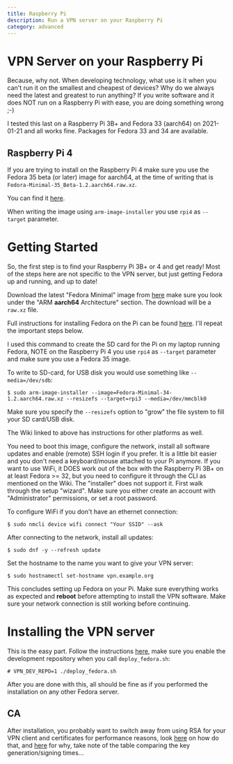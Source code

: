 ```yaml
---
title: Raspberry Pi
description: Run a VPN server on your Raspberry Pi
category: advanced
---
```


# VPN Server on your Raspberry Pi

Because, why not. When developing technology, what use is it when you can't 
run it on the smallest and cheapest of devices? Why do we always need the 
latest and greatest to run anything? If you write software and it does NOT 
run on a Raspberry Pi with ease, you are doing something wrong ;-)

I tested this last on a Raspberry Pi 3B+ and Fedora 33 (aarch64) on 2021-01-21 
and all works fine. Packages for Fedora 33 and 34 are available.

## Raspberry Pi 4

If you are trying to install on the Raspberry Pi 4 make sure you use the 
Fedora 35 beta (or later) image for aarch64, at the time of writing that is 
`Fedora-Minimal-35_Beta-1.2.aarch64.raw.xz`.

You can find it 
[here](https://download.fedoraproject.org/pub/fedora-secondary/releases/test/35_Beta/Spins/aarch64/images/Fedora-Minimal-35_Beta-1.2.aarch64.raw.xz).

When writing the image using `arm-image-installer` you use `rpi4` as `--target` 
parameter.

# Getting Started

So, the first step is to find your Raspberry Pi 3B+ or 4 and get ready! Most of 
the steps here are not specific to the VPN server, but just getting Fedora up 
and running, and up to date! 

Download the latest "Fedora Minimal" image from 
[here](https://alt.fedoraproject.org/alt/) make sure you look under the 
"ARM **aarch64** Architecture" section. The download will be a `raw.xz` file.

Full instructions for installing Fedora on the Pi can be found 
[here](https://fedoraproject.org/wiki/Architectures/ARM/Raspberry_Pi). I'll 
repeat the important steps below.

I used this command to create the SD card for the Pi on my laptop running 
Fedora, NOTE on the Raspberry Pi 4 you use `rpi4` as `--target` parameter and 
make sure you use a Fedora 35 image.

To write to SD-card, for USB disk you would use something like 
`--media=/dev/sdb`:

    $ sudo arm-image-installer --image=Fedora-Minimal-34-1.2.aarch64.raw.xz --resizefs --target=rpi3 --media=/dev/mmcblk0

Make sure you specify the `--resizefs` option to "grow" the file system to fill
your SD card/USB disk.

The Wiki linked to above has instructions for other platforms as well.

You need to boot this image, configure the network, install all software 
updates and enable (remote) SSH login if you prefer. It is a little bit easier 
and you don't need a keyboard/mouse attached to your Pi anymore. If you want to 
use WiFi, it DOES work out of the box with the Raspberry Pi 3B+ on at least 
Fedora >= 32, but you need to configure it through the CLI as mentioned on the 
Wiki. The "installer" does not support it. First walk through the setup 
"wizard". Make sure you either create an account with "Administrator" 
permissions, or set a root password.

To configure WiFi if you don't have an ethernet connection:

    $ sudo nmcli device wifi connect "Your SSID" --ask

After connecting to the network, install all updates:
    
    $ sudo dnf -y --refresh update

Set the hostname to the name you want to give your VPN server:

    $ sudo hostnamectl set-hostname vpn.example.org

This concludes setting up Fedora on your Pi. Make sure everything works as 
expected and **reboot** before attempting to install the VPN software. Make 
sure your network connection is still working before continuing.

# Installing the VPN server

This is the easy part. Follow the instructions [here](DEPLOY_FEDORA.md), make
sure you enable the development repository when you call `deploy_fedora.sh`:

    # VPN_DEV_REPO=1 ./deploy_fedora.sh

After you are done with this, all should be fine as if you performed the 
installation on any other Fedora server.

## CA 

After installation, you probably want to switch away from using RSA for your 
VPN client and certificates for performance reasons, look 
[here](SECURITY.md#ca) on how do that, and 
[here](https://www.tuxed.net/fkooman/blog/openvpn_modern_crypto_part_ii.html) 
for why, take note of the table comparing the key generation/signing times...
